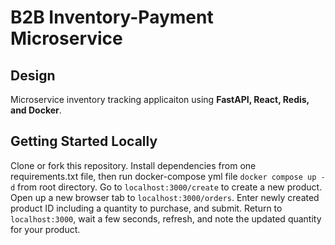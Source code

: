 # B2B Inventory-Payment Microservice

## Design
Microservice inventory tracking applicaiton using
**FastAPI, React, Redis, and Docker**.

## Getting Started Locally

Clone or fork this repository.
Install dependencies from one requirements.txt file, then run docker-compose yml file `docker compose up -d` from root directory.
Go to `localhost:3000/create` to create a new product. Open up a new browser tab to `localhost:3000/orders`. Enter newly created product ID including a quantity to purchase, and submit. Return to `localhost:3000`, wait a few seconds, refresh, and note the updated quantity for your product.
